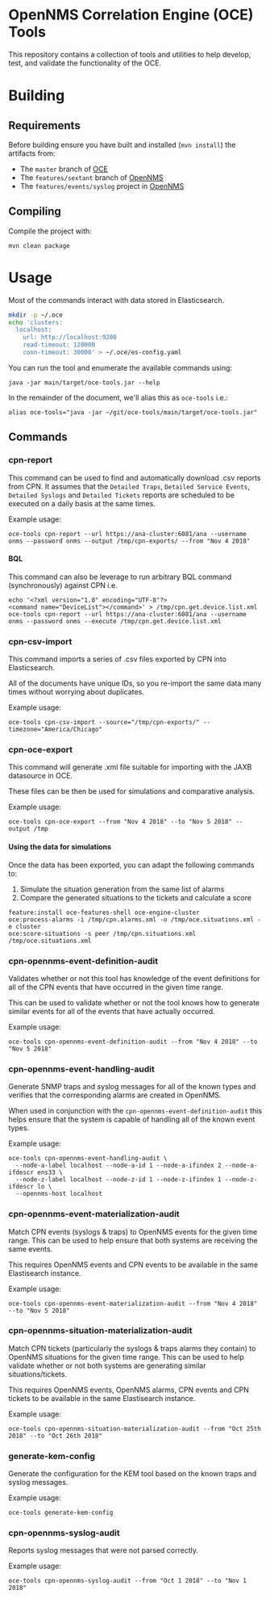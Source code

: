 # OpenNMS Correlation Engine (OCE) Tools

This repository contains a collection of tools and utilities to help develop, test, and validate the functionality of the OCE.

# Building

## Requirements

Before building ensure you have built and installed (`mvn install`) the artifacts from:
* The `master` branch of [OCE](https://github.com/OpenNMS/oce)
* The `features/sextant` branch of [OpenNMS](https://github.com/OpenNMS/opennms/tree/features/sextant)
* The `features/events/syslog` project in [OpenNMS](https://github.com/OpenNMS/opennms)

## Compiling

Compile the project with:

```
mvn clean package
```

# Usage

Most of the commands interact with data stored in Elasticsearch.

```sh
mkdir -p ~/.oce
echo 'clusters:
  localhost:
    url: http://localhost:9200
    read-timeout: 120000
    conn-timeout: 30000' > ~/.oce/es-config.yaml
```

You can run the tool and enumerate the available commands using:
```
java -jar main/target/oce-tools.jar --help
```

In the remainder of the document, we'll alias this as `oce-tools` i.e.:
```
alias oce-tools="java -jar ~/git/oce-tools/main/target/oce-tools.jar"
```

## Commands

### cpn-report

This command can be used to find and automatically download .csv reports from CPN.
It assumes that the `Detailed Traps`, `Detailed Service Events`, `Detailed Syslogs` and `Detailed Tickets` reports are scheduled to be executed on a daily basis at the same times.

Example usage:
```
oce-tools cpn-report --url https://ana-cluster:6081/ana --username onms --password onms --output /tmp/cpn-exports/ --from "Nov 4 2018"
```

#### BQL

This command can also be leverage to run arbitrary BQL command (synchronously) against CPN i.e.
```
echo '<?xml version="1.0" encoding="UTF-8"?>
<command name="DeviceList"></command>' > /tmp/cpn.get.device.list.xml
oce-tools cpn-report --url https://ana-cluster:6081/ana --username onms --password onms --execute /tmp/cpn.get.device.list.xml
```

### cpn-csv-import

This command imports a series of .csv files exported by CPN into Elasticsearch.

All of the documents have unique IDs, so you re-import the same data many times without worrying about duplicates.

Example usage:
```
oce-tools cpn-csv-import --source="/tmp/cpn-exports/" --timezone="America/Chicago"
```

### cpn-oce-export

This command will generate .xml file suitable for importing with the JAXB datasource in OCE.

These files can be then be used for simulations and comparative analysis.

Example usage:
```
oce-tools cpn-oce-export --from "Nov 4 2018" --to "Nov 5 2018" --output /tmp
```

#### Using the data for simulations

Once the data has been exported, you can adapt the following commands to:
1. Simulate the situation generation from the same list of alarms
1. Compare the generated situations to the tickets and calculate a score

```
feature:install oce-features-shell oce-engine-cluster
oce:process-alarms -i /tmp/cpn.alarms.xml -o /tmp/oce.situations.xml -e cluster
oce:score-situations -s peer /tmp/cpn.situations.xml /tmp/oce.situations.xml
```

### cpn-opennms-event-definition-audit

Validates whether or not this tool has knowledge of the event definitions for all of the CPN events that have occurred in the given time range.

This can be used to validate whether or not the tool knows how to generate similar events for all of the events that have actually occurred.

Example usage:
```
oce-tools cpn-opennms-event-definition-audit --from "Nov 4 2018" --to "Nov 5 2018"
```

### cpn-opennms-event-handling-audit

Generate SNMP traps and syslog messages for all of the known types and verifies that the corresponding alarms are created in OpenNMS.

When used in conjunction with the `cpn-opennms-event-definition-audit` this helps ensure that the system is capable of handling all of the known event types.

Example usage:
```
oce-tools cpn-opennms-event-handling-audit \
  --node-a-label localhost --node-a-id 1 --node-a-ifindex 2 --node-a-ifdescr ens33 \
  --node-z-label localhost --node-z-id 1 --node-z-ifindex 1 --node-z-ifdescr lo \
  --opennms-host localhost
```

### cpn-opennms-event-materialization-audit

Match CPN events (syslogs & traps) to OpenNMS events for the given time range.
This can be used to help ensure that both systems are receiving the same events.

This requires OpenNMS events and CPN events to be available in the same Elastisearch instance.

Example usage:
```
oce-tools cpn-opennms-event-materialization-audit --from "Nov 4 2018" --to "Nov 5 2018"
```

### cpn-opennms-situation-materialization-audit

Match CPN tickets (particularly the syslogs & traps alarms they contain) to OpenNMS situations for the given time range.
This can be used to help validate whether or not both systems are generating similar situations/tickets.

This requires OpenNMS events, OpenNMS alarms, CPN events and CPN tickets to be available in the same Elastisearch instance.

Example usage:
```
oce-tools cpn-opennms-situation-materialization-audit --from "Oct 25th 2018" --to "Oct 26th 2018"
```

### generate-kem-config

Generate the configuration for the KEM tool based on the known traps and syslog messages.

Example usage:
```
oce-tools generate-kem-config
```

### cpn-opennms-syslog-audit

Reports syslog messages that were not parsed correctly.

Example usage:
```
oce-tools cpn-opennms-syslog-audit --from "Oct 1 2018" --to "Nov 1 2018"
```